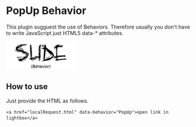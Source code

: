 PopUp Behavior
===========

This plugin sugguest the use of Behaviors. Therefore usually you don't have to write JavaScript just HTML5 data-* attributes.

![Screenshot](https://github.com/daKmoR/mootools-slide/raw/master/screen.png)

How to use
----------

Just provide the HTML as follows. 

	<a href="localRequest.html" data-behavior="PopUp">open link in lightbox</a>